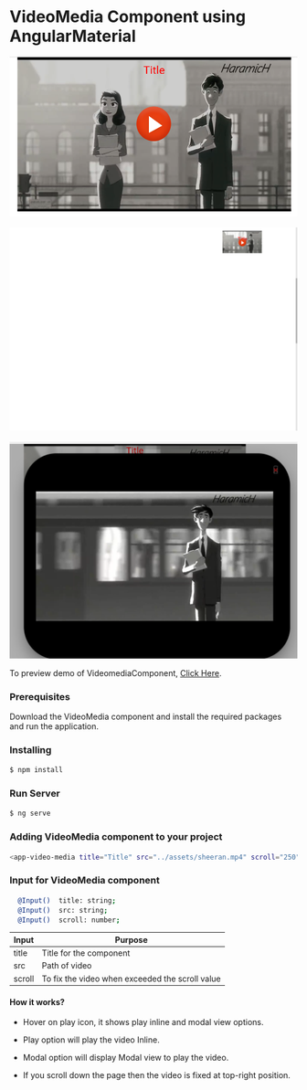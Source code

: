# VideoMedia Component using  AngularMaterial


<p align="center">
  <img src="https://github.com/ERS-HCL/EDGE-Components-Hackathon-2019/blob/ERSEDGE022019011/Images/video.png" width="750" title="hover text"><br><br>
  <img src="https://github.com/ERS-HCL/EDGE-Components-Hackathon-2019/blob/ERSEDGE022019011/Images/scroll.png" width="750" alt="scroll image"><br><br>
    <img src="https://github.com/ERS-HCL/EDGE-Components-Hackathon-2019/blob/ERSEDGE022019011/Images/modal.png" width="750" alt="modal">
</p>



To preview demo of VideomediaComponent, [Click Here](https://angular-2h4j53.stackblitz.io).

### Prerequisites

Download the  VideoMedia component and install the required packages and run the application.


### Installing

```sh
$ npm install
```

### Run Server

```sh
$ ng serve
```

### Adding  VideoMedia component to your project

```sh
<app-video-media title="Title" src="../assets/sheeran.mp4" scroll="250"></app-video-media>
```

### Input for VideoMedia component

```sh
  @Input()  title: string;
  @Input()  src: string;
  @Input()  scroll: number;
```


| Input | Purpose |
| ------ | ------ |
| title |   Title for the component |
| src | Path of video  |
| scroll | To fix the video when exceeded the scroll value  |


#### How it works?

- Hover on play icon, it shows  play inline and modal view options.

- Play option will play the video Inline.

- Modal option will display Modal view to play the video.

- If you scroll down the page then the video is fixed at top-right position.
